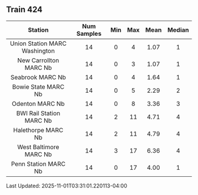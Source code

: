 ## Train 424

| Station | Num Samples | Min | Max | Mean | Median |
| :-----: | :---------: | :-: | :-: | :--: | :----: |
| Union Station MARC Washington | 14 | 0 | 4 | 1.07 | 1 |
| New Carrollton MARC Nb | 14 | 0 | 3 | 1.07 | 1 |
| Seabrook MARC Nb | 14 | 0 | 4 | 1.64 | 1 |
| Bowie State MARC Nb | 14 | 0 | 5 | 2.29 | 2 |
| Odenton MARC Nb | 14 | 0 | 8 | 3.36 | 3 |
| BWI Rail Station MARC Nb | 14 | 2 | 11 | 4.71 | 4 |
| Halethorpe MARC Nb | 14 | 2 | 11 | 4.79 | 4 |
| West Baltimore MARC Nb | 14 | 3 | 17 | 6.36 | 4 |
| Penn Station MARC Nb | 14 | 0 | 17 | 4.00 | 1 |


Last Updated: 2025-11-01T03:31:01.220113-04:00